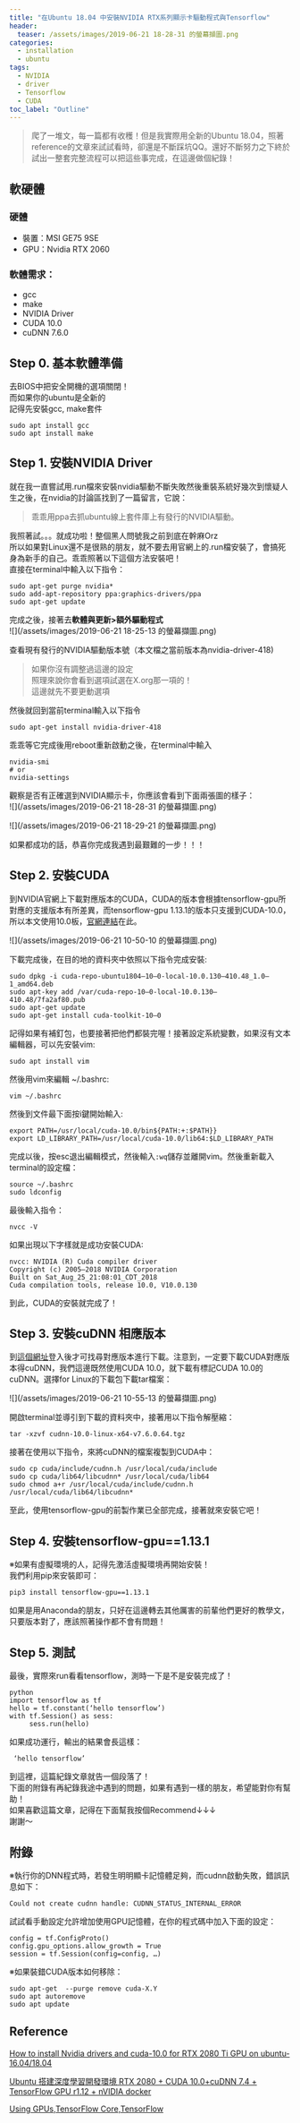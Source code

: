 ```yaml
---
title: "在Ubuntu 18.04 中安裝NVIDIA RTX系列顯示卡驅動程式與Tensorflow"
header:
  teaser: /assets/images/2019-06-21 18-28-31 的螢幕擷圖.png
categories:
  - installation
  - ubuntu
tags:
  - NVIDIA 
  - driver
  - Tensorflow
  - CUDA
toc_label: "Outline"
---
```


> 爬了一堆文，每一篇都有收穫！但是我實際用全新的Ubuntu 18.04，照著reference的文章來試試看時，卻還是不斷踩坑QQ。還好不斷努力之下終於試出一整套完整流程可以把這些事完成，在這邊做個紀錄！

## 軟硬體
### 硬體
* 裝置：MSI GE75 9SE
* GPU：Nvidia RTX 2060  

### 軟體需求：
* gcc
* make
* NVIDIA Driver
* CUDA 10.0
* cuDNN 7.6.0  


## Step 0. 基本軟體準備
去BIOS中把安全開機的選項關閉！  
而如果你的ubuntu是全新的  
記得先安裝gcc, make套件  
```
sudo apt install gcc
sudo apt install make
```  


## Step 1. 安裝NVIDIA Driver
就在我一直嘗試用.run檔來安裝nvidia驅動不斷失敗然後重裝系統好幾次到懷疑人生之後，在nvidia的討論區找到了一篇留言，它說：  
> 乖乖用ppa去抓ubuntu線上套件庫上有發行的NVIDIA驅動。  

我照著試。。。就成功啦！整個黑人問號我之前到底在幹麻Orz  
所以如果對Linux還不是很熟的朋友，就不要去用官網上的.run檔安裝了，會搞死身為新手的自己。乖乖照著以下這個方法安裝吧！  
直接在terminal中輸入以下指令：  
```
sudo apt-get purge nvidia* 
sudo add-apt-repository ppa:graphics-drivers/ppa 
sudo apt-get update
```  
完成之後，接著去**軟體與更新>額外驅動程式**  
![](/assets/images/2019-06-21 18-25-13 的螢幕擷圖.png)  

查看現有發行的NVIDIA驅動版本號（本文檔之當前版本為nvidia-driver-418)  
> 如果你沒有調整過這邊的設定  
照理來說你會看到選項試選在X.org那一項的！  
這邊就先不要更動選項  

然後就回到當前terminal輸入以下指令  
```
sudo apt-get install nvidia-driver-418
```
乖乖等它完成後用reboot重新啟動之後，在terminal中輸入  
```
nvidia-smi
# or
nvidia-settings
```  

觀察是否有正確選到NVIDIA顯示卡，你應該會看到下面兩張圖的樣子：  
![](/assets/images/2019-06-21 18-28-31 的螢幕擷圖.png)  

![](/assets/images/2019-06-21 18-29-21 的螢幕擷圖.png)  

如果都成功的話，恭喜你完成我遇到最艱難的一步！！！  


## Step 2. 安裝CUDA
到NVIDIA官網上下載對應版本的CUDA，CUDA的版本會根據tensorflow-gpu所對應的支援版本有所差異，而tensorflow-gpu 1.13.1的版本只支援到CUDA-10.0，所以本文使用10.0板，[官網連結](https://developer.nvidia.com/cuda-10.0-download-archive?target_os=Linux&target_arch=x86_64&target_distro=Ubuntu&target_version=1804&target_type=deblocal)在此。  

![](/assets/images/2019-06-21 10-50-10 的螢幕擷圖.png)  

下載完成後，在目的地的資料夾中依照以下指令完成安裝:
```
sudo dpkg -i cuda-repo-ubuntu1804–10–0-local-10.0.130–410.48_1.0–1_amd64.deb
sudo apt-key add /var/cuda-repo-10–0-local-10.0.130–410.48/7fa2af80.pub
sudo apt-get update
sudo apt-get install cuda-toolkit-10–0
```  

記得如果有補釘包，也要接著把他們都裝完喔！接著設定系統變數，如果沒有文本編輯器，可以先安裝vim:
```
sudo apt install vim
```   
然後用vim來編輯 ~/.bashrc:
```
vim ~/.bashrc
```
然後到文件最下面按i鍵開始輸入:
```
export PATH=/usr/local/cuda-10.0/bin${PATH:+:$PATH}}
export LD_LIBRARY_PATH=/usr/local/cuda-10.0/lib64:$LD_LIBRARY_PATH
```
完成以後，按esc退出編輯模式，然後輸入``:wq``儲存並離開vim。然後重新載入terminal的設定檔：
```
source ~/.bashrc
sudo ldconfig
```
最後輸入指令：
```
nvcc -V
```
如果出現以下字樣就是成功安裝CUDA:
```
nvcc: NVIDIA (R) Cuda compiler driver
Copyright (c) 2005–2018 NVIDIA Corporation
Built on Sat_Aug_25_21:08:01_CDT_2018
Cuda compilation tools, release 10.0, V10.0.130
```
到此，CUDA的安裝就完成了！  


## Step 3. 安裝cuDNN 相應版本
到[這個網址](https://developer.nvidia.com/rdp/cudnn-download)登入後才可找尋對應版本進行下載。注意到，一定要下載CUDA對應版本得cuDNN，我們這邊既然使用CUDA 10.0，就下載有標記CUDA 10.0的cuDNN。選擇for Linux的下載包下載tar檔案：  

![](/assets/images/2019-06-21 10-55-13 的螢幕擷圖.png)  

開啟terminal並導引到下載的資料夾中，接著用以下指令解壓縮：
```
tar -xzvf cudnn-10.0-linux-x64-v7.6.0.64.tgz
```
接著在使用以下指令，來將cuDNN的檔案複製到CUDA中：
```
sudo cp cuda/include/cudnn.h /usr/local/cuda/include
sudo cp cuda/lib64/libcudnn* /usr/local/cuda/lib64
sudo chmod a+r /usr/local/cuda/include/cudnn.h /usr/local/cuda/lib64/libcudnn*
```
至此，使用tensorflow-gpu的前製作業已全部完成，接著就來安裝它吧！   


## Step 4. 安裝tensorflow-gpu==1.13.1
※如果有虛擬環境的人，記得先激活虛擬環境再開始安裝！  
我們利用pip來安裝即可：
```
pip3 install tensorflow-gpu==1.13.1 
```
如果是用Anaconda的朋友，只好在這邊轉去其他厲害的前輩他們更好的教學文，只要版本對了，應該照著操作都不會有問題！  


## Step 5. 測試
最後，實際來run看看tensorflow，測時一下是不是安裝完成了！
```
python
import tensorflow as tf
hello = tf.constant(‘hello tensorflow’)
with tf.Session() as sess:
     sess.run(hello)
```
如果成功運行，輸出的結果會長這樣：
```
 ‘hello tensorflow’
```
到這裡，這篇紀錄文章就告一個段落了！   
下面的附錄有再紀錄我途中遇到的問題，如果有遇到一樣的朋友，希望能對你有幫助！  
如果喜歡這篇文章，記得在下面幫我按個Recommend↓↓↓  
謝謝～


## 附錄
※執行你的DNN程式時，若發生明明顯卡記憶體足夠，而cudnn啟動失敗，錯誤訊息如下：
```
Could not create cudnn handle: CUDNN_STATUS_INTERNAL_ERROR
```
試試看手動設定允許增加使用GPU記憶體，在你的程式碼中加入下面的設定：
```
config = tf.ConfigProto()
config.gpu_options.allow_growth = True
session = tf.Session(config=config, …)
```
※如果裝錯CUDA版本如何移除：
```
sudo apt-get  --purge remove cuda-X.Y
sudo apt autoremove
sudo apt update
```


## Reference
[How to install Nvidia drivers and cuda-10.0 for RTX 2080 Ti GPU on ubuntu-16.04/18.04](https://medium.com/@avinchintha/how-to-install-nvidia-drivers-and-cuda-10-0-for-rtx-2080-ti-gpu-on-ubuntu-16-04-18-04-ce32e4edf1c0?source=post_page-----6eb58a5da818----------------------)  

[Ubuntu 搭建深度學習開發環境 RTX 2080 + CUDA 10.0+cuDNN 7.4 + TensorFlow GPU r1.12 + nVIDIA docker](https://hackmd.io/@kcchien/BJzHPQdSN?type=view&source=post_page-----6eb58a5da818----------------------)  

[Using GPUs,TensorFlow Core,TensorFlow](https://www.tensorflow.org/guide/using_gpu?hl=zh_cn&source=post_page-----6eb58a5da818----------------------)  

